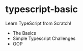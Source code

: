 # typescript-basic

Learn TypeScript from Scratch!

- The Basics
- Simple Typescript Challenges
- OOP
